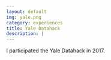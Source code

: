 ```yaml
---
layout: default
img: yale.png
category: experiences
title: Yale Datahack
description: |
---
```

I participated the Yale Datahack in 2017.